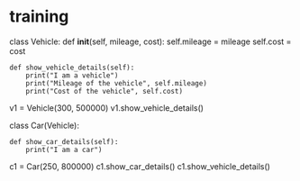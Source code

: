 # training

class Vehicle:
    def __init__(self, mileage, cost):
        self.mileage = mileage
        self.cost = cost

    def show_vehicle_details(self):
        print("I am a vehicle")
        print("Mileage of the vehicle", self.mileage)
        print("Cost of the vehicle", self.cost)


v1 = Vehicle(300, 500000)
v1.show_vehicle_details()


class Car(Vehicle):

    def show_car_details(self):
        print("I am a car")


c1 = Car(250, 800000)
c1.show_car_details()
c1.show_vehicle_details()

